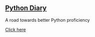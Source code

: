 ## [Python Diary](https://github.com/vineethraik/pythondiary/blob/main/src/variables-expressions-statements/README.md)
A road towards better Python proficiency

[Click here](https://github.com/vineethraik/pythondiary/blob/main/src/variables-expressions-statements/README.md)

